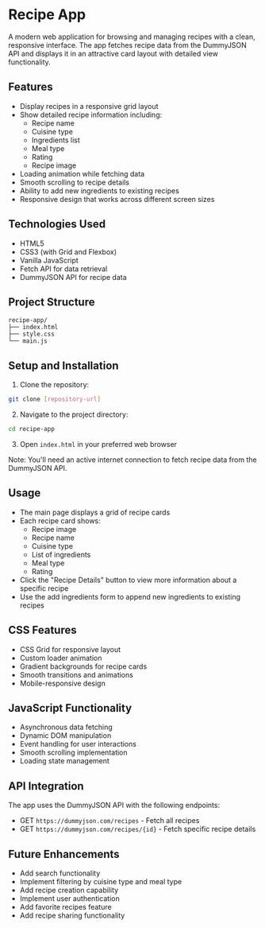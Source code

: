 # Recipe App

A modern web application for browsing and managing recipes with a clean, responsive interface. The app fetches recipe data from the DummyJSON API and displays it in an attractive card layout with detailed view functionality.

## Features

- Display recipes in a responsive grid layout
- Show detailed recipe information including:
  - Recipe name
  - Cuisine type
  - Ingredients list
  - Meal type
  - Rating
  - Recipe image
- Loading animation while fetching data
- Smooth scrolling to recipe details
- Ability to add new ingredients to existing recipes
- Responsive design that works across different screen sizes

## Technologies Used

- HTML5
- CSS3 (with Grid and Flexbox)
- Vanilla JavaScript
- Fetch API for data retrieval
- DummyJSON API for recipe data

## Project Structure

```
recipe-app/
├── index.html
├── style.css
└── main.js
```

## Setup and Installation

1. Clone the repository:
```bash
git clone [repository-url]
```

2. Navigate to the project directory:
```bash
cd recipe-app
```

3. Open `index.html` in your preferred web browser

Note: You'll need an active internet connection to fetch recipe data from the DummyJSON API.

## Usage

- The main page displays a grid of recipe cards
- Each recipe card shows:
  - Recipe image
  - Recipe name
  - Cuisine type
  - List of ingredients
  - Meal type
  - Rating
- Click the "Recipe Details" button to view more information about a specific recipe
- Use the add ingredients form to append new ingredients to existing recipes

## CSS Features

- CSS Grid for responsive layout
- Custom loader animation
- Gradient backgrounds for recipe cards
- Smooth transitions and animations
- Mobile-responsive design

## JavaScript Functionality

- Asynchronous data fetching
- Dynamic DOM manipulation
- Event handling for user interactions
- Smooth scrolling implementation
- Loading state management

## API Integration

The app uses the DummyJSON API with the following endpoints:
- GET `https://dummyjson.com/recipes` - Fetch all recipes
- GET `https://dummyjson.com/recipes/{id}` - Fetch specific recipe details

## Future Enhancements

- Add search functionality
- Implement filtering by cuisine type and meal type
- Add recipe creation capability
- Implement user authentication
- Add favorite recipes feature
- Add recipe sharing functionality
